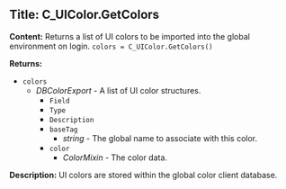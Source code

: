## Title: C_UIColor.GetColors

**Content:**
Returns a list of UI colors to be imported into the global environment on login.
`colors = C_UIColor.GetColors()`

**Returns:**
- `colors`
  - *DBColorExport* - A list of UI color structures.
    - `Field`
    - `Type`
    - `Description`
    - `baseTag`
      - *string* - The global name to associate with this color.
    - `color`
      - *ColorMixin* - The color data.

**Description:**
UI colors are stored within the global color client database.